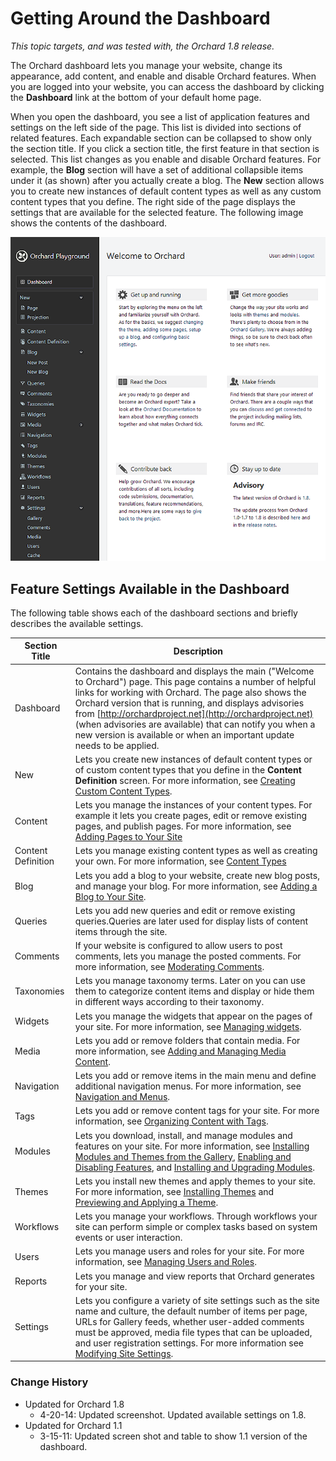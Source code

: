 Getting Around the Dashboard
============================

*This topic targets, and was tested with, the Orchard 1.8 release.*

The Orchard dashboard lets you manage your website, change its appearance, add content, and enable and disable Orchard features. When you are logged into your website, you can access the dashboard by clicking the **Dashboard** link at the bottom of your default home page.

When you open the dashboard, you see a list of application features and settings on the left side of the page. This list is divided into sections of related features. Each expandable section can be collapsed to show only the section title. If you click a section title, the first feature in that section is selected. This list changes as you enable and disable Orchard features. For example, the **Blog** section will have a set of additional collapsible items under it (as shown) after you actually create a blog. The **New** section allows you to create new instances of default content types as well as any custom content types that you define. The right side of the page displays the settings that are available for the selected feature. The following image shows the contents of the dashboard.

![](/Attachments/Getting-Around-The-Dashboard/Dashboard.png)

Feature Settings Available in the Dashboard
-------------------------------------------


The following table shows each of the dashboard sections and briefly describes the available settings.

Section Title       | Description
-------------       | -----------
Dashboard           | Contains the dashboard and displays the main ("Welcome to Orchard") page. This page contains a number of helpful links for working with Orchard. The page also shows the Orchard version that is running, and displays advisories from [http://orchardproject.net](http://orchardproject.net) (when advisories are available) that can notify you when a new version is available or when an important update needs to be applied.
New                 | Lets you create new instances of default content types or of custom content types that you define in the **Content Definition** screen. For more information, see [Creating Custom Content Types](Creating-custom-content-types).
Content             | Lets you manage the instances of your content types. For example it lets you create pages, edit or remove existing pages, and publish pages. For more information, see [Adding Pages to Your Site](Adding-pages-to-your-site)
Content Definition  | Lets you manage existing content types as well as creating your own. For more information, see [Content Types](content-types)
Blog                | Lets you add a blog to your website, create new blog posts, and manage your blog. For more information, see [Adding a Blog to Your Site](Adding-a-Blog-to-Your-Site).
Queries             | Lets you add new queries and edit or remove existing queries.Queries are later used for display lists of content items through the site.
Comments            | If your website is configured to allow users to post comments, lets you manage the posted comments. For more information, see [Moderating Comments](Moderating-comments).
Taxonomies          | Lets you manage taxonomy terms. Later on you can use them to categorize content items and display or hide them in different ways according to their taxonomy.
Widgets             | Lets you manage the widgets that appear on the pages of your site. For more information, see [Managing widgets](Managing-widgets).
Media               | Lets you add or remove folders that contain media. For more information, see [Adding and Managing Media Content](Adding-and-Managing-Media-Content).
Navigation          | Lets you add or remove items in the main menu and define additional navigation menus. For more information, see [Navigation and Menus](Navigation-and-Menus).
Tags                | Lets you add or remove content tags for your site. For more information, see [Organizing Content with Tags](Organizing-content-with-tags).
Modules             | Lets you download, install, and manage modules and features on your site. For more information, see [Installing Modules and Themes from the Gallery](Installing-modules-and-themes-from-the-gallery), [Enabling and Disabling Features](Enabling-and-Disabling-Features), and [Installing and Upgrading Modules](Installing-and-Upgrading-Modules).
Themes              | Lets you install new themes and apply themes to your site. For more information, see [Installing Themes](Installing-Themes) and [Previewing and Applying a Theme](Previewing-and-Applying-a-Theme).
Workflows           | Lets you manage your workflows. Through workflows your site can perform simple or complex tasks based on system events or user interaction.
Users               | Lets you manage users and roles for your site. For more information, see [Managing Users and Roles](Managing-Users-and-Roles).
Reports             | Lets you manage and view reports that Orchard generates for your site.
Settings            | Lets you configure a variety of site settings such as the site name and culture, the default number of items per page, URLs for Gallery feeds, whether user-added comments must be approved, media file types that can be uploaded, and user registration settings. For more information see [Modifying Site Settings](Modifying-Site-Settings).

### Change History
* Updated for Orchard 1.8
    * 4-20-14: Updated screenshot. Updated available settings on 1.8.
* Updated for Orchard 1.1
    * 3-15-11: Updated screen shot and table to show 1.1 version of the dashboard.
